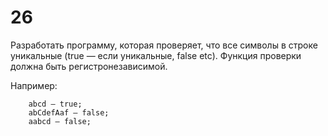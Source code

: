 # 26
Разработать программу, которая проверяет, что все символы в строке уникальные (true — если уникальные, false etc). Функция проверки должна быть регистронезависимой.

Например:
```
    abcd — true;
    abCdefAaf — false;
    aabcd — false;
```